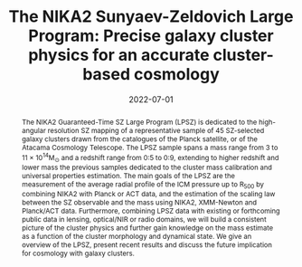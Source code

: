 ---
title: "The NIKA2 Sunyaev-Zeldovich Large Program: Precise galaxy cluster physics for an accurate cluster-based cosmology"
collection: "publications"
category: "co_procs"
permalink: /publications/2022EPJWC25700038P
link: https://ui.adsabs.harvard.edu/abs/2022EPJWC.25700038P/abstract
date: 2022-07-01
venue: "mm Universe @ NIKA2 - Observing the mm Universe with the NIKA2 Camera"
citation: "Ritacco, A., Adam, R., Ade, P., et al. (2022), mm Universe @ NIKA2 - Observing the mm Universe with the NIKA2 Camera, 257, 00042."
abstract: "The NIKA2 Guaranteed-Time SZ Large Program (LPSZ) is dedicated to the high-angular resolution SZ mapping of a representative sample of 45 SZ-selected galaxy clusters drawn from the catalogues of the Planck satellite, or of the Atacama Cosmology Telescope. The LPSZ sample spans a mass range from 3 to 11 × 10<SUP>14</SUP>M<SUB>⊙</SUB> and a redshift range from 0:5 to 0:9, extending to higher redshift and lower mass the previous samples dedicated to the cluster mass calibration and universal properties estimation. The main goals of the LPSZ are the measurement of the average radial profile of the ICM pressure up to R<SUB>500</SUB> by combining NIKA2 with Planck or ACT data, and the estimation of the scaling law between the SZ observable and the mass using NIKA2, XMM-Newton and Planck/ACT data. Furthermore, combining LPSZ data with existing or forthcoming public data in lensing, optical/NIR or radio domains, we will build a consistent picture of the cluster physics and further gain knowledge on the mass estimate as a function of the cluster morphology and dynamical state. We give an overview of the LPSZ, present recent results and discuss the future implication for cosmology with galaxy clusters."
---